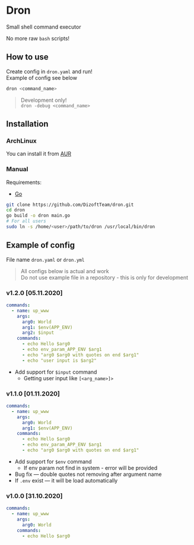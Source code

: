 # Dron

Small shell command executor

No more raw `bash` scripts!

## How to use

Create config in `dron.yaml` and run!  
Example of config see below

```bash
dron <command_name>
```

> Development only!  
> `dron -debug <command_name>`

## Installation

### ArchLinux

You can install it from [AUR](https://aur.archlinux.org/packages/dron/)

### Manual

Requirements:

* [Go](https://golang.org/)

```bash
git clone https://github.com/DizoftTeam/dron.git
cd dron
go build -o dron main.go
# For all users
sudo ln -s /home/<user>/path/to/dron /usr/local/bin/dron
```

## Example of config

File name `dron.yaml` or `dron.yml`

> All configs below is actual and work  
> Do not use example file in a repository - this is only for development

### v1.2.0 [05.11.2020]

```yaml
commands:
  - name: up_www
    args:
      arg0: World
      arg1: $env(APP_ENV)
      arg2: $input
    commands:
      - echo Hello $arg0
      - echo env_param_APP_ENV $arg1
      - echo "arg0 $arg0 with quotes on end $arg1"
      - echo "user input is $arg2"
```

* Add support for `$input` command
  * Getting user input like `[<arg_name>]>`

### v1.1.0 [01.11.2020]

```yaml
commands:
  - name: up_www
    args:
      arg0: World
      arg1: $env(APP_ENV)
    commands:
      - echo Hello $arg0
      - echo env_param_APP_ENV $arg1
      - echo "arg0 $arg0 with quotes on end $arg1"
```

* Add support for `$env` command
  * If env param not find in system - error will be provided
* Bug fix — double quotes not removing after argument name
* If `.env` exist — it will be load automatically

### v1.0.0 [31.10.2020]

```yaml
commands:
  - name: up_www
    args:
      arg0: World
    commands:
      - echo Hello $arg0
```
